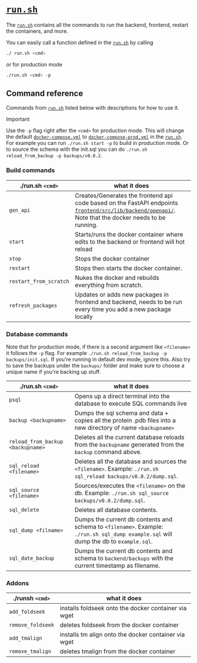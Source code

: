 #  [`run.sh`](../run.sh)

The [`run.sh`](../run.sh) contains all the commands to run the backend, frontend, restart the containers, and more.

You can easily call a function defined in the [`run.sh`](../run.sh) by calling

```bash
./ run.sh <cmd>
```

or for production mode

```bash
./run.sh <cmd> -p
```

## Command reference

Commands from [`run.sh`](../run.sh) listed below with descriptions for how to use it.

> [!IMPORTANT]
> Use the `-p` flag right after the `<cmd>` for production mode. This will change the default [`docker-compose.yml`](../docker-compose.yml) to [`docker-compose-prod.yml`](../docker-compose-prod.yml) in the [`run.sh`](../run.sh).
> For example you can run `./run.sh start -p` to build in production mode. Or to source the schema with the init.sql you can do `./run.sh reload_from_backup -p backups/v0.0.2`.

### Build commands

|  ./run.sh `<cmd>` |  what it does  |
|---|---|
|  `gen_api` |  Creates/Generates the frontend api code based on the FastAPI endpoints [`frontend/src/lib/backend/openapi/`](../frontend/src/lib/openapi/). Note that the docker needs to be running. |
|  `start` |  Starts/runs the docker container where edits to the backend or frontend will hot reload |
|  `stop` |   Stops the docker container |
|  `restart` |   Stops then starts the docker container. |
|  `restart_from_scratch` |  Nukes the docker and rebuilds everything from scratch. |
|  `refresh_packages` |   Updates or adds new packages in frontend and backend, needs to be run every time you add a new package locally |


### Database commands

Note that for production mode, if there is a second argument like `<filename>` it follows the `-p` flag. For example `./run.sh reload_from_backup -p backups/init.sql`. If you're running in default dev mode, ignore this. Also try to save the backups under the `backups/` folder and make sure to choose a unique name if you're backing up stuff.

|  ./run.sh `<cmd>` |  what it does  |
|---|---|
|  `psql` | Opens up a direct terminal into the database to execute SQL commands live |
|  `backup <backupname>` | Dumps the sql schema and data + copies all the protein .pdb files into a new directory of name `<backupname>`|
|  `reload_from_backup <backupname>` | Deletes all the current database reloads from the `backupname` generated from the `backup` command above. |
|  `sql_reload <filename>` | Deletes all the database and sources the `<filename>`. Example: `./run.sh sql_reload backups/v0.0.2/dump.sql`.|
|  `sql_source <filename>` | Sources/executes the `<filename>` on the db. Example: `./run.sh sql_source backups/v0.0.2/dump.sql`.|
|  `sql_delete` | Deletes all database contents.|
|  `sql_dump <filname>` | Dumps the current db contents and schema to `<filename>`. Example: `./run.sh sql_dump example.sql` will dump the db to `example.sql`.|
|  `sql_date_backup` | Dumps the current db contents and schema to `backend/backups` with the current timestamp as filename. |

### Addons
|  ./runsh `<cmd>` |  what it does  |
|---|---|
|  `add_foldseek` |  installs foldseek onto the docker container via wget |
|  `remove_foldseek` |  deletes foldseek from the docker container |
|  `add_tmalign` | installs tm align onto the docker container via wget |
|  `remove_tmalign` | deletes tmalign from the docker container |


